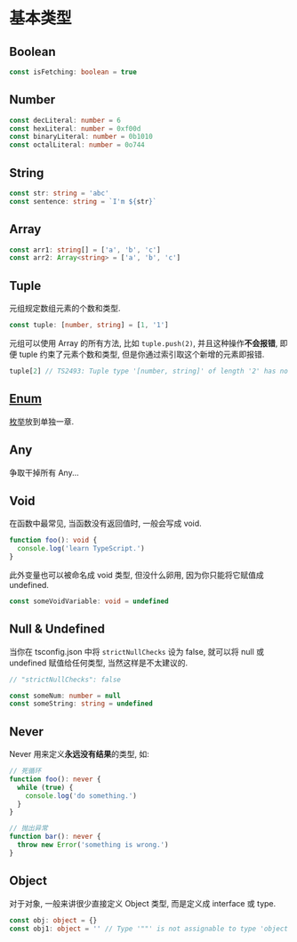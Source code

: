 # 基本类型

## Boolean

```ts
const isFetching: boolean = true
```

## Number

```ts
const decLiteral: number = 6
const hexLiteral: number = 0xf00d
const binaryLiteral: number = 0b1010
const octalLiteral: number = 0o744
```

## String

```ts
const str: string = 'abc'
const sentence: string = `I'm ${str}`
```

## Array

```ts
const arr1: string[] = ['a', 'b', 'c']
const arr2: Array<string> = ['a', 'b', 'c']
```

## Tuple

元组规定数组元素的个数和类型.

```ts
const tuple: [number, string] = [1, '1']
```

元组可以使用 Array 的所有方法, 比如 `tuple.push(2)`, 并且这种操作**不会报错**,
即便 tuple 约束了元素个数和类型, 但是你通过索引取这个新增的元素即报错.

```ts
tuple[2] // TS2493: Tuple type '[number, string]' of length '2' has no element at index '2'.
```

## [Enum]('../EnumTypes/README.md')

[枚举]('../EnumTypes/README.md')放到单独一章.

## Any

争取干掉所有 Any...

## Void

在函数中最常见, 当函数没有返回值时, 一般会写成 void.

```ts
function foo(): void {
  console.log('learn TypeScript.')
}
```

此外变量也可以被命名成 void 类型, 但没什么卵用, 因为你只能将它赋值成 undefined.

```ts
const someVoidVariable: void = undefined
```

## Null & Undefined

当你在 tsconfig.json 中将 `strictNullChecks` 设为 false, 就可以将 null 或 undefined
赋值给任何类型, 当然这样是不太建议的.

```ts
// "strictNullChecks": false

const someNum: number = null
const someString: string = undefined
```

## Never

Never 用来定义**永远没有结果**的类型, 如:

```ts
// 死循环
function foo(): never {
  while (true) {
    console.log('do something.')
  }
}
```

```ts
// 抛出异常
function bar(): never {
  throw new Error('something is wrong.')
}
```

## Object

对于对象, 一般来讲很少直接定义 Object 类型, 而是定义成 interface 或 type.

```ts
const obj: object = {}
const obj1: object = '' // Type '""' is not assignable to type 'object'
```
